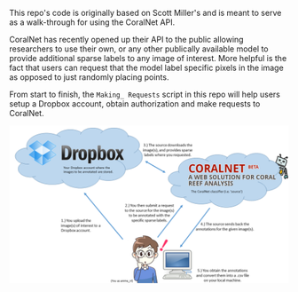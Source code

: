 This repo's code is originally based on Scott Miller's and is meant to serve as a walk-through for using the CoralNet API.

CoralNet has recently opened up their API to the public allowing researchers to use their own, or any other publically available model to provide additional sparse labels to any image of interest. More helpful is the fact that users can request that the model label specific pixels in the image as opposed to just randomly placing points.

From start to finish, the `Making_ Requests` script in this repo will help users setup a Dropbox account, obtain authorization and make requests to CoralNet.

![](Figures/Workflow.png)
